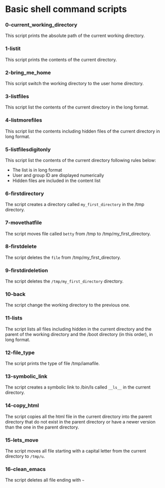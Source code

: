 # Basic shell command scripts
### 0-current_working_directory
This script prints the absolute path of the current working directory.
### 1-listit
This script prints the contents of the current directory.
### 2-bring_me_home
This script switch the working directory to the user home directory.
### 3-listfiles
This script list the contents of the current directory in the long format.
### 4-listmorefiles
This script list the contents including hidden files of the current directory in long format.
### 5-listfilesdigitonly
This script list the contents of the current directory following rules below:
- The list is in long format
- User and group ID are displayed numerically
- Hidden files are included in the content list
### 6-firstdirectory
The script creates a directory called `my_first_directory` in the /tmp directory.
### 7-movethatfile
The script moves file called `betty` from /tmp to /tmp/my_first_directory.
### 8-firstdelete
The script deletes the `file` from /tmp/my_first_directory.
### 9-firstdirdeletion
The script deletes the `/tmp/my_first_directory` directory.
### 10-back
The script change the working directory to the previous one.
### 11-lists
The script lists all files including hidden in the current directory and the parent of the working directory and the /boot directory (in this order), in long format.
### 12-file_type
The script prints the type of file /tmp/iamafile.
### 13-symbolic_link
The script creates a symbolic link to /bin/ls called `__ls__` in the current directory.
### 14-copy_html
The script copies all the html file in the current directory into the parent directory that do not exist in the parent directory or have a newer version than the one in the parent directory.
### 15-lets_move
The script moves all file starting with a capital letter from the current directory to `/tmp/u`.
### 16-clean_emacs
The script deletes all file ending with `~`
